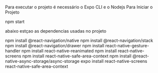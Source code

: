 Para executar o projeto é necessário o Expo CLI e o Nodejs
Para Iniciar o Projeto

npm start

abaixo estçao as dependencias usadas no projeto

npm install @react-navigation/native
npm install @react-navigation/stack
npm install @react-navigation/drawer
npm install react-native-gesture-handler
npm install react-native-reanimated
npm install react-native-screens
npm install react-native-safe-area-context
npm install @react-native-async-storage/async-storage
expo install react-native-screens react-native-safe-area-context

